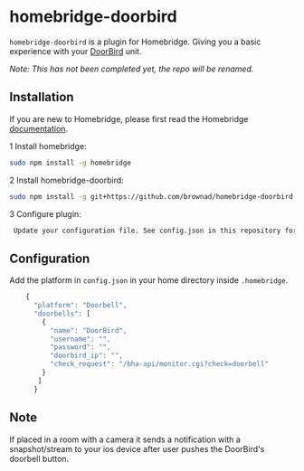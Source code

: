 # homebridge-doorbird

`homebridge-doorbird` is a plugin for Homebridge.  Giving you a basic experience with your [DoorBird](https://www.doorbird.com) unit.

*Note: This has not been completed yet, the repo will be renamed.*

## Installation

If you are new to Homebridge, please first read the Homebridge [documentation](https://www.npmjs.com/package/homebridge).

1 Install homebridge:
```sh
sudo npm install -g homebridge
```
2 Install homebridge-doorbird:
```sh
sudo npm install -g git+https://github.com/brownad/homebridge-doorbird.git
```
3 Configure plugin:
```sh
 Update your configuration file. See config.json in this repository for a sample. 
```
## Configuration

Add the platform in `config.json` in your home directory inside `.homebridge`.

```js
    {
      "platform": "Doorbell",
      "doorbells": [
        {
          "name": "DoorBird",
          "username": "",
          "password": "",
          "doorbird_ip": "",
          "check_request": "/bha-api/monitor.cgi?check=doorbell"
        }
       ]
      }
```

## Note
If placed in a room with a camera it sends a notification with a snapshot/stream to your ios device after user pushes the DoorBird's doorbell button.
